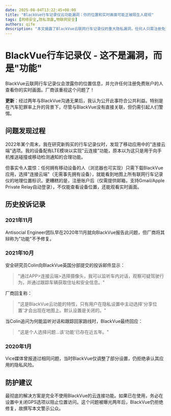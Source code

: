 ```yaml
---
date: 2025-08-04T13:22:45+08:00
title: "BlackVue行车记录仪云功能漏洞：你的位置和实时画面可能正被陌生人窥视"
tags: [网络安全,隐私泄露,物联网安全]
authors: qife
description: "本文揭露了BlackVue云联网行车记录仪的重大隐私漏洞，任何人只需注册免费账户即可查看联网设备的地理位置和实时画面，而厂商竟将此危险漏洞辩称为'功能特性'。"
---
```


# BlackVue行车记录仪 - 这不是漏洞，而是"功能"

BlackVue云联网行车记录仪会泄露你的位置信息，并允许任何注册免费账户的人查看你的实时画面。厂商该重视这个问题了！

**更新**：经过两年与BlackVue沟通无果后，我认为公开此事符合公共利益。特别是在汽车犯罪率上升的背景下，尽管与BlackVue没有直接关联，但仍需引起人们警惕。

## 问题发现过程

2022年某个周末，我在研究新购买的行车记录仪时，发现了移动应用中的"连接云端"选项。我的设备配有LTE模块以实现"云连接"功能，原本以为这只是用于向手机推送碰撞或移动检测通知的合理功能。

但事实令人震惊：任何拥有移动设备的人（浏览器也可实现）只需下载BlackVue应用，选择"连接云端"（无需事先拥有设备），就能看到地图上所有联网行车记录仪的地理位置标识。更糟糕的是，注册账户后（仅需提供邮箱，支持Gmail/Apple Private Relay自动登录），不仅能查看设备位置，还能观看实时画面。

## 历史投诉记录

### 2021年11月
Antisocial Engineer团队早在2020年11月就向BlackVue报告此问题，但厂商将其辩称为"功能"不予修复。

### 2021年10月
安全研究员Colin向BlackVue英国分部提交的投诉邮件显示：

> "通过APP>连接云端>选择摄像头，我可以监听车内对话，观察可疑驾驶行为，并通过跟踪车辆获取住址和安全信息。"

厂商回复称：
> "这是BlackVue云功能的特性，只有用户在隐私设置中主动选择'分享位置'才会出现在地图上。默认设置是关闭的。"

当Colin追问为何能监听对话和跟踪回家路线时，BlackVue最终回应：
> "这是个人选择问题...该'功能'已存在近五年。"

### 2020年1月
Vice媒体曾报道过相同问题，当时BlackVue仅调整了部分设置，仍拒绝承认其应用的隐私风险。

## 防护建议
最彻底的解决方案是完全不使用BlackVue的云连接功能。如果已在使用，务必在设置中关闭GPS选项以阻止位置访问。这个问题被曝光两年后，BlackVue仍拒绝修复，故撰写本文警示公众。